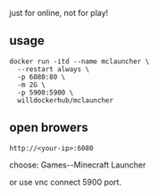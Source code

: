 just for online, not for play!

## usage
```
docker run -itd --name mclauncher \
  --restart always \
  -p 6080:80 \
  -m 2G \
  -p 5900:5900 \
  willdockerhub/mclauncher
```

## open browers
```
http://<your-ip>:6080
```

choose:
Games--Minecraft Launcher

or use vnc connect 5900 port.

